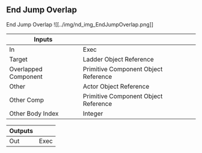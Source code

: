 ## End Jump Overlap
End Jump Overlap
![[../img/nd_img_EndJumpOverlap.png]]

|Inputs||
|--|--|
| In | Exec |
| Target | Ladder Object Reference |
| Overlapped Component | Primitive Component Object Reference |
| Other | Actor Object Reference |
| Other Comp | Primitive Component Object Reference |
| Other Body Index | Integer |

|Outputs||
|--|--|
| Out | Exec |
